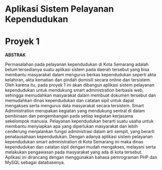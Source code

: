 # Aplikasi Sistem Pelayanan Kependudukan
# Proyek 1

**ABSTRAK**

Permasalahan pada pelayanan kependudukan di Kota Semarang adalah belum tersedianya suatu aplikasi sistem pada daerah tersebut yang bisa membantu masyarakat dalam mengurus berkas kependudukan seperti akta kelahiran, akta kematian dan pindah domisili secara online dan tersistem. Oleh karena itu, pada proyek 1 ini akan dibangun aplikasi sistem pelayanan kependudukan untuk mendukung smart administration berbasis web, sehingga memudahkan masyarakat dalam membuat dokumen tersebut dan memudahkan dinas kependudukan dan catatan sipil untuk dapat mengakses serta mengurus data masyarakat secara tersistem. Smart Administration merupakan kegiatan yang mendukung sentral di dalam pembinaan dan pengembangan pada setiap kegiatan kerjasama sekelompok manusia. Pelayanan kependudukan berarti suatu usaha untuk membantu menyiapkan apa yang diperlukan masyarakat dan lebih cenderung menjalankan fungsi administrasi dalam arti sempit, yang berarti penatausahaan kependudukan. Dengan adanya aplikasi sistem pelayanan kependudukan smart administration di Kota Semarang ini maka dinas kependudukan dan catatan sipil dengan mudah mengakses, melayani serta melakukan pengawasan pada masyarakat yang ada di kota tersebut. Aplikasi ini dirancang dengan menggunakan bahasa pemrograman PHP dan MySQL sebagai databasenya.
